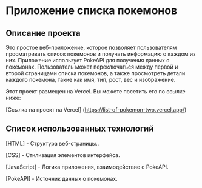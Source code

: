 # Приложение списка покемонов

## Описание проекта
Это простое веб-приложение, которое позволяет пользователям просматривать список покемонов и получать информацию о каждом из них. Приложение использует PokeAPI для получения данных о покемонах. Пользователь может переключаться между первой и второй страницами списка покемонов, а также просмотреть детали каждого покемона, такие как имя, тип, рост, вес и изображение.

Этот проект размещен на Vercel. Вы можете посетить его по ссылке ниже:

[Ссылка на проект на Vercel] (https://list-of-pokemon-two.vercel.app/)
    
## Список использованных технологий

[HTML] - Структура веб-страницы..

[CSS] - Стилизация элементов интерфейса.

[JavaScript] - Логика приложения, взаимодействие с PokeAPI.

[PokeAPI] - Источник данных о покемонах.
